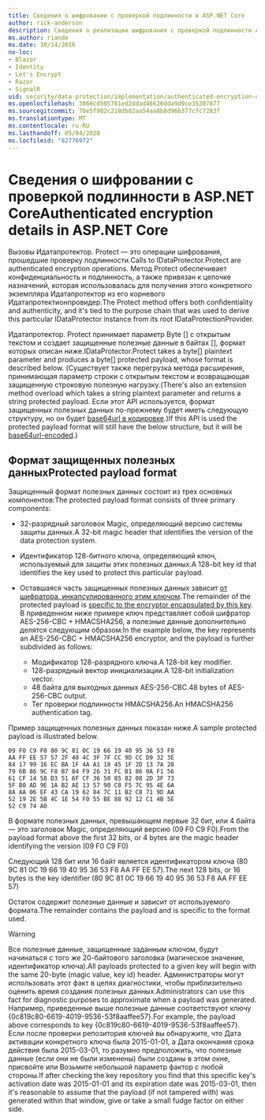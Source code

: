 ```yaml
---
title: Сведения о шифровании с проверкой подлинности в ASP.NET Core
author: rick-anderson
description: Сведения о реализации шифрования с проверкой подлинности ASP.NET Core Data Protection.
ms.author: riande
ms.date: 10/14/2016
no-loc:
- Blazor
- Identity
- Let's Encrypt
- Razor
- SignalR
uid: security/data-protection/implementation/authenticated-encryption-details
ms.openlocfilehash: 3066cd505781ed2ddad46626dda9d9ce35307877
ms.sourcegitcommit: 70e5f982c218db82aa54aa8b8d96b377cfc7283f
ms.translationtype: MT
ms.contentlocale: ru-RU
ms.lasthandoff: 05/04/2020
ms.locfileid: "82776972"
---
```

# <a name="authenticated-encryption-details-in-aspnet-core"></a><span data-ttu-id="124ed-103">Сведения о шифровании с проверкой подлинности в ASP.NET Core</span><span class="sxs-lookup"><span data-stu-id="124ed-103">Authenticated encryption details in ASP.NET Core</span></span>

<a name="data-protection-implementation-authenticated-encryption-details"></a>

<span data-ttu-id="124ed-104">Вызовы Идатапротектор. Protect — это операции шифрования, прошедшие проверку подлинности.</span><span class="sxs-lookup"><span data-stu-id="124ed-104">Calls to IDataProtector.Protect are authenticated encryption operations.</span></span> <span data-ttu-id="124ed-105">Метод Protect обеспечивает конфиденциальность и подлинность, а также привязан к цепочке назначений, которая использовалась для получения этого конкретного экземпляра Идатапротектор из его корневого Идатапротектионпровидер.</span><span class="sxs-lookup"><span data-stu-id="124ed-105">The Protect method offers both confidentiality and authenticity, and it's tied to the purpose chain that was used to derive this particular IDataProtector instance from its root IDataProtectionProvider.</span></span>

<span data-ttu-id="124ed-106">Идатапротектор. Protect принимает параметр Byte [] с открытым текстом и создает защищенные полезные данные в байтах [], формат которых описан ниже.</span><span class="sxs-lookup"><span data-stu-id="124ed-106">IDataProtector.Protect takes a byte[] plaintext parameter and produces a byte[] protected payload, whose format is described below.</span></span> <span data-ttu-id="124ed-107">(Существует также перегрузка метода расширения, принимающая параметр строки с открытым текстом и возвращающая защищенную строковую полезную нагрузку.</span><span class="sxs-lookup"><span data-stu-id="124ed-107">(There's also an extension method overload which takes a string plaintext parameter and returns a string protected payload.</span></span> <span data-ttu-id="124ed-108">Если этот API используется, формат защищенных полезных данных по-прежнему будет иметь следующую структуру, но он будет [base64url в кодировке](https://tools.ietf.org/html/rfc4648#section-5).)</span><span class="sxs-lookup"><span data-stu-id="124ed-108">If this API is used the protected payload format will still have the below structure, but it will be [base64url-encoded](https://tools.ietf.org/html/rfc4648#section-5).)</span></span>

## <a name="protected-payload-format"></a><span data-ttu-id="124ed-109">Формат защищенных полезных данных</span><span class="sxs-lookup"><span data-stu-id="124ed-109">Protected payload format</span></span>

<span data-ttu-id="124ed-110">Защищенный формат полезных данных состоит из трех основных компонентов:</span><span class="sxs-lookup"><span data-stu-id="124ed-110">The protected payload format consists of three primary components:</span></span>

* <span data-ttu-id="124ed-111">32-разрядный заголовок Magic, определяющий версию системы защиты данных.</span><span class="sxs-lookup"><span data-stu-id="124ed-111">A 32-bit magic header that identifies the version of the data protection system.</span></span>

* <span data-ttu-id="124ed-112">Идентификатор 128-битного ключа, определяющий ключ, используемый для защиты этих полезных данных.</span><span class="sxs-lookup"><span data-stu-id="124ed-112">A 128-bit key id that identifies the key used to protect this particular payload.</span></span>

* <span data-ttu-id="124ed-113">Оставшаяся часть защищенных полезных данных зависит [от шифратора, инкапсулированного этим ключом](xref:security/data-protection/implementation/subkeyderivation#data-protection-implementation-subkey-derivation).</span><span class="sxs-lookup"><span data-stu-id="124ed-113">The remainder of the protected payload is [specific to the encryptor encapsulated by this key](xref:security/data-protection/implementation/subkeyderivation#data-protection-implementation-subkey-derivation).</span></span> <span data-ttu-id="124ed-114">В приведенном ниже примере ключ представляет собой шифратор AES-256-CBC + HMACSHA256, а полезные данные дополнительно делятся следующим образом:</span><span class="sxs-lookup"><span data-stu-id="124ed-114">In the example below, the key represents an AES-256-CBC + HMACSHA256 encryptor, and the payload is further subdivided as follows:</span></span>
  * <span data-ttu-id="124ed-115">Модификатор 128-разрядного ключа.</span><span class="sxs-lookup"><span data-stu-id="124ed-115">A 128-bit key modifier.</span></span>
  * <span data-ttu-id="124ed-116">128-разрядный вектор инициализации.</span><span class="sxs-lookup"><span data-stu-id="124ed-116">A 128-bit initialization vector.</span></span>
  * <span data-ttu-id="124ed-117">48 байта для выходных данных AES-256-CBC.</span><span class="sxs-lookup"><span data-stu-id="124ed-117">48 bytes of AES-256-CBC output.</span></span>
  * <span data-ttu-id="124ed-118">Тег проверки подлинности HMACSHA256.</span><span class="sxs-lookup"><span data-stu-id="124ed-118">An HMACSHA256 authentication tag.</span></span>

<span data-ttu-id="124ed-119">Пример защищенных полезных данных показан ниже.</span><span class="sxs-lookup"><span data-stu-id="124ed-119">A sample protected payload is illustrated below.</span></span>

```
09 F0 C9 F0 80 9C 81 0C 19 66 19 40 95 36 53 F8
AA FF EE 57 57 2F 40 4C 3F 7F CC 9D CC D9 32 3E
84 17 99 16 EC BA 1F 4A A1 18 45 1F 2D 13 7A 28
79 6B 86 9C F8 B7 84 F9 26 31 FC B1 86 0A F1 56
61 CF 14 58 D3 51 6F CF 36 50 85 82 08 2D 3F 73
5F B0 AD 9E 1A B2 AE 13 57 90 C8 F5 7C 95 4E 6A
8A AA 06 EF 43 CA 19 62 84 7C 11 B2 C8 71 9D AA
52 19 2E 5B 4C 1E 54 F0 55 BE 88 92 12 C1 4B 5E
52 C9 74 A0
```

<span data-ttu-id="124ed-120">В формате полезных данных, превышающем первые 32 бит, или 4 байта — это заголовок Magic, определяющий версию (09 F0 C9 F0).</span><span class="sxs-lookup"><span data-stu-id="124ed-120">From the payload format above the first 32 bits, or 4 bytes are the magic header identifying the version (09 F0 C9 F0)</span></span>

<span data-ttu-id="124ed-121">Следующий 128 бит или 16 байт является идентификатором ключа (80 9C 81 0C 19 66 19 40 95 36 53 F8 AA FF EE 57).</span><span class="sxs-lookup"><span data-stu-id="124ed-121">The next 128 bits, or 16 bytes is the key identifier (80 9C 81 0C 19 66 19 40 95 36 53 F8 AA FF EE 57)</span></span>

<span data-ttu-id="124ed-122">Остаток содержит полезные данные и зависит от используемого формата.</span><span class="sxs-lookup"><span data-stu-id="124ed-122">The remainder contains the payload and is specific to the format used.</span></span>

> [!WARNING]
> <span data-ttu-id="124ed-123">Все полезные данные, защищенные заданным ключом, будут начинаться с того же 20-байтового заголовка (магическое значение, идентификатор ключа).</span><span class="sxs-lookup"><span data-stu-id="124ed-123">All payloads protected to a given key will begin with the same 20-byte (magic value, key id) header.</span></span> <span data-ttu-id="124ed-124">Администраторы могут использовать этот факт в целях диагностики, чтобы приблизительно оценить время создания полезных данных.</span><span class="sxs-lookup"><span data-stu-id="124ed-124">Administrators can use this fact for diagnostic purposes to approximate when a payload was generated.</span></span> <span data-ttu-id="124ed-125">Например, приведенные выше полезные данные соответствуют ключу {0c819c80-6619-4019-9536-53f8aaffee57}.</span><span class="sxs-lookup"><span data-stu-id="124ed-125">For example, the payload above corresponds to key {0c819c80-6619-4019-9536-53f8aaffee57}.</span></span> <span data-ttu-id="124ed-126">Если после проверки репозитория ключей вы обнаружите, что Дата активации конкретного ключа была 2015-01-01, а Дата окончания срока действия была 2015-03-01, то разумно предположить, что полезные данные (если они не были изменены) были созданы в этом окне, присвойте или Возьмите небольшой параметр фактор с любой стороны.</span><span class="sxs-lookup"><span data-stu-id="124ed-126">If after checking the key repository you find that this specific key's activation date was 2015-01-01 and its expiration date was 2015-03-01, then it's reasonable to assume that the payload (if not tampered with) was generated within that window, give or take a small fudge factor on either side.</span></span>
